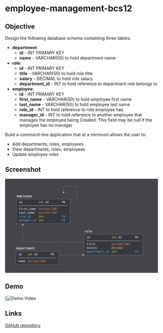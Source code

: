 # employee-management-bcs12


## Objective

Design the following database schema containing three tables:

* **department**:
  * **id** - INT PRIMARY KEY
  * **name** - VARCHAR(50) to hold department name
* **role**:
  * **id** - INT PRIMARY KEY
  * **title** - VARCHAR(50) to hold role title
  * **salary** - DECIMAL to hold role salary
  * **department_id** - INT to hold reference to department role belongs to
* **employee**:
  * **id** - INT PRIMARY KEY
  * **first_name** - VARCHAR(50) to hold employee first name
  * **last_name** - VARCHAR(50) to hold employee last name
  * **role_id** - INT to hold reference to role employee has
  * **manager_id** - INT to hold reference to another employee that manages the employee being Created. This field may be null if the employee has no manager

Build a command-line application that at a minimum allows the user to:

* Add departments, roles, employees
* View departments, roles, employees
* Update employee roles

## Screenshot

![ScreenShot](./assests/schema.png)


## Demo

[![Demo Video](./assets/employee-tracker.gif)

## Links

[GitHub repository](https://github.com/ilyublinsky/employee-management-bcs12)
